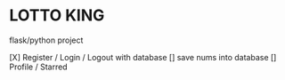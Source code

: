 # LOTTO KING

flask/python project

[X] Register / Login / Logout with database
[] save nums into database
[] Profile / Starred